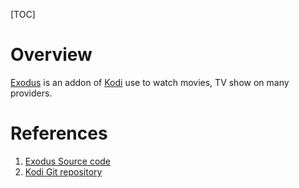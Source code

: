[TOC]

# Overview
[Exodus][1] is an addon of [Kodi][2] use to watch movies, TV show on many providers.

# References
1. [Exodus Source code][1]
2. [Kodi Git repository][2]

[1]: https://offshoregit.com/exodus/ "Exodus source code"
[2]: https://github.com/xbmc/xbmc "Kodi Git repository"

